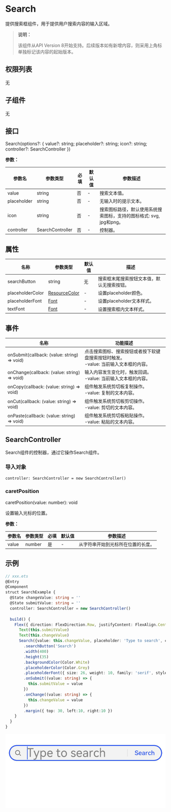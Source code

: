 #  Search

提供搜索框组件，用于提供用户搜索内容的输入区域。

> **说明：** 
>
> 该组件从API Version 8开始支持。后续版本如有新增内容，则采用上角标单独标记该内容的起始版本。

## 权限列表

无

## 子组件

无

## 接口

Search(options?: { value?: string; placeholder?: string; icon?: string; controller?: SearchController })

**参数：**

| 参数名         | 参数类型             | 必填   | 默认值  | 参数描述                                     |
| ----------- | ---------------- | ---- | ---- | ---------------------------------------- |
| value       | string           | 否    | -    | 搜索文本值。                                   |
| placeholder | string           | 否    | -    | 无输入时的提示文本。                               |
| icon        | string           | 否    | -    | 搜索图标路径，默认使用系统搜索图标，支持的图标格式: svg, jpg和png。 |
| controller  | SearchController | 否    | -    | 控制器。                                     |

## 属性

| 名称             | 参数类型                                    | 默认值 | 描述                                       |
| ---------------- | ------------------------------------------- | ------ | ------------------------------------------ |
| searchButton     | string                                      | 无     | 搜索框末尾搜索按钮文本值，默认无搜索按钮。 |
| placeholderColor | [ResourceColor](ts-types.md#resourcecolor8) | -      | 设置placeholder颜色。                      |
| placeholderFont  | [Font](ts-types.md#font)                    | -      | 设置placeholder文本样式。                  |
| textFont         | [Font](ts-types.md#font)                    | -      | 设置搜索框内文本样式。                     |

## 事件

| 名称                                       | 功能描述                                     |
| ---------------------------------------- | ---------------------------------------- |
| onSubmit(callback: (value: string) => void) | 点击搜索图标、搜索按钮或者按下软键盘搜索按钮时触发。<br> -value: 当前输入文本框的内容。 |
| onChange(callback: (value: string) => void) | 输入内容发生变化时，触发回调。<br> -value: 当前输入文本框的内容。  |
| onCopy(callback: (value: string) => void) | 组件触发系统剪切板复制操作。<br> -value: 复制的文本内容。      |
| onCut(callback: (value: string) => void) | 组件触发系统剪切板剪切操作。<br> -value: 剪切的文本内容。      |
| onPaste(callback: (value: string) => void) | 组件触发系统剪切板粘贴操作。<br> -value: 粘贴的文本内容。      |

## SearchController

Search组件的控制器，通过它操作Search组件。

### 导入对象
```
controller: SearchController = new SearchController()
```
### caretPosition

caretPosition(value: number): void

设置输入光标的位置。

**参数：**

| 参数名   | 参数类型   | 必填   | 默认值  | 参数描述              |
| ----- | ------ | ---- | ---- | ----------------- |
| value | number | 是    | -    | 从字符串开始到光标所在位置的长度。 |


##  示例

```ts
// xxx.ets
@Entry
@Component
struct SearchExample {
  @State changeValue: string = ''
  @State submitValue: string = ''
  controller: SearchController = new SearchController()

  build() {
    Flex({ direction: FlexDirection.Row, justifyContent: FlexAlign.Center, alignItems: ItemAlign.Center }) {
      Text(this.submitValue)
      Text(this.changeValue)
      Search({value: this.changeValue, placeholder: 'Type to search', controller: this.controller})
        .searchButton('Search')
        .width(400)
        .height(35)
        .backgroundColor(Color.White)
        .placeholderColor(Color.Grey)
        .placeholderFont({ size: 26, weight: 10, family: 'serif', style: FontStyle.Normal })
        .onSubmit((value: string) => {
          this.submitValue = value
        })
        .onChange((value: string) => {
          this.changeValue = value
        })
        .margin({ top: 30, left:10, right:10 })
    }
  }
}
```
![search](figures/search.png)